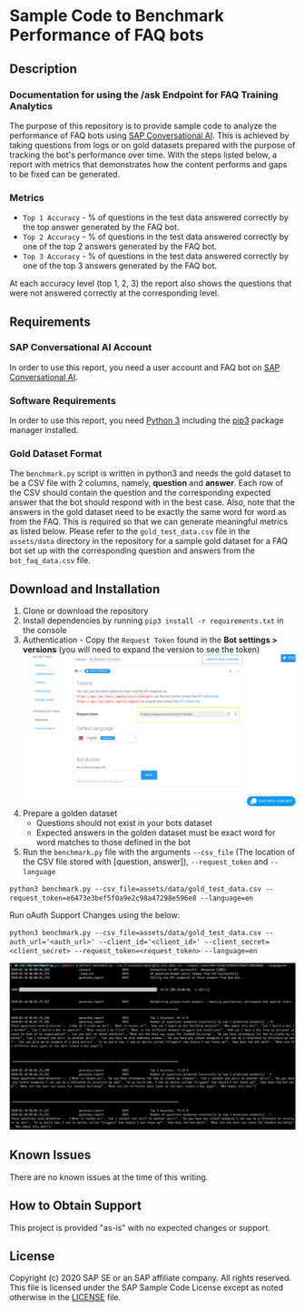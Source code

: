 # Sample Code to Benchmark Performance of FAQ bots

## Description

### Documentation for using the /ask Endpoint for FAQ Training Analytics

The purpose of this repository is to provide sample code to analyze the performance of FAQ bots using [SAP Conversational AI](https://cai.tools.sap). This is achieved by taking questions from logs or on gold datasets prepared with the purpose of tracking the bot's performance over time. With the steps listed below, a report with metrics that demonstrates how the content performs and gaps to be fixed can be generated.

### Metrics

* `Top 1 Accuracy` - % of questions in the test data answered correctly by the top answer generated by the FAQ bot.
* `Top 2 Accuracy` - % of questions in the test data answered correctly by one of the top 2 answers generated by the FAQ bot.
* `Top 3 Accuracy` - % of questions in the test data answered correctly by one of the top 3 answers generated by the FAQ bot.

At each accuracy level (top 1, 2, 3) the report also shows the questions that were not answered correctly at the corresponding level.

## Requirements

### SAP Conversational AI Account

In order to use this report, you need a user account and FAQ bot on [SAP Conversational AI](https://cai.tools.sap).

### Software Requirements

In order to use this report, you need [Python 3](https://www.python.org/downloads/) including the [pip3](https://pip.pypa.io/en/stable/) package manager installed.

### Gold Dataset Format

The `benchmark.py` script is written in python3 and needs the gold dataset to be a CSV file with 2 columns, namely, **question** and **answer**. Each row of the CSV should contain the question and the corresponding expected answer that the bot should respond with in the best case. Also, note that the answers in the gold dataset need to be exactly the same word for word as from the FAQ.   This is required so that we can generate meaningful metrics as listed below. Please refer to the `gold_test_data.csv` file in the `assets/data` directory in the repository for a sample gold dataset for a FAQ bot set up with the corresponding question and answers from the `bot_faq_data.csv` file.

## Download and Installation

1. Clone or download the repository
2. Install dependencies by running `pip3 install -r requirements.txt` in the console
3. Authentication - Copy the `Request Token` found in the **Bot settings > versions** (you will need to expand the version to see the token)
![authentication](assets/img/authentication.png)
4. Prepare a golden dataset
   - Questions should not exist in your bots dataset
   - Expected answers in the golden dataset must be exact word for word matches to those defined in the bot
5. Run the `benchmark.py` file with the arguments `--csv_file` (The location of the CSV file stored with [question, answer]), `--request_token` and `--language`

```
python3 benchmark.py --csv_file=assets/data/gold_test_data.csv --request_token=e6473e3bef5f0a9e2c98a47298e596e8 --language=en
```

Run oAuth Support Changes using the below:
```
python3 benchmark.py --csv_file=assets/data/gold_test_data.csv --auth_url='<auth_url>' --client_id='<client_id>' --client_secret=<client_secret> --request_token=<request_token> --language=en
```

![sample report](assets/img/report.jpg)

## Known Issues

There are no known issues at the time of this writing.

## How to Obtain Support

This project is provided "as-is" with no expected changes or support.

## License

Copyright (c) 2020 SAP SE or an SAP affiliate company. All rights reserved.
This file is licensed under the SAP Sample Code License except as noted otherwise in the [LICENSE](./LICENSE) file.
